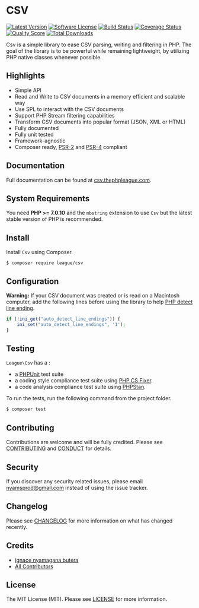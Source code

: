 CSV
=====

[![Latest Version](https://img.shields.io/github/release/thephpleague/csv.svg?style=flat-square)](https://github.com/thephpleague/csv/releases)
[![Software License](https://img.shields.io/badge/license-MIT-brightgreen.svg?style=flat-square)](LICENSE.md)
[![Build Status](https://img.shields.io/travis/thephpleague/csv/master.svg?style=flat-square)](https://travis-ci.org/thephpleague/csv)
[![Coverage Status](https://img.shields.io/scrutinizer/coverage/g/thephpleague/csv.svg?style=flat-square)](https://scrutinizer-ci.com/g/thephpleague/csv/code-structure)
[![Quality Score](https://img.shields.io/scrutinizer/g/thephpleague/csv.svg?style=flat-square)](https://scrutinizer-ci.com/g/thephpleague/csv)
[![Total Downloads](https://img.shields.io/packagist/dt/league/csv.svg?style=flat-square)](https://packagist.org/packages/league/csv)

Csv is a simple library to ease CSV parsing, writing and filtering in
PHP. The goal of the library is to be powerful while remaining lightweight,
by utilizing PHP native classes whenever possible.

Highlights
-------

* Simple API
* Read and Write to CSV documents in a memory efficient and scalable way
* Use SPL to interact with the CSV documents
* Support PHP Stream filtering capabilities
* Transform CSV documents into popular format (JSON, XML or HTML)
* Fully documented
* Fully unit tested
* Framework-agnostic
* Composer ready, [PSR-2] and [PSR-4] compliant

Documentation
-------

Full documentation can be found at [csv.thephpleague.com](https://csv.thephpleague.com).

System Requirements
-------

You need **PHP >= 7.0.10** and the `mbstring` extension to use `Csv` but the latest stable version of PHP is recommended.

Install
-------

Install `Csv` using Composer.

```
$ composer require league/csv
```

Configuration
-------

**Warning:** If your CSV document was created or is read on a Macintosh computer, add the following lines before using the library to help [PHP detect line ending](http://php.net/manual/en/function.fgetcsv.php#refsect1-function.fgetcsv-returnvalues).

```php
if (!ini_get("auto_detect_line_endings")) {
    ini_set("auto_detect_line_endings", '1');
}
```

Testing
-------

`League\Csv` has a :

- a [PHPUnit](https://phpunit.de) test suite
- a coding style compliance test suite using [PHP CS Fixer](http://cs.sensiolabs.org/).
- a code analysis compliance test suite using [PHPStan](https://github.com/phpstan/phpstan).

To run the tests, run the following command from the project folder.

``` bash
$ composer test
```

Contributing
-------

Contributions are welcome and will be fully credited. Please see [CONTRIBUTING](.github/CONTRIBUTING.md) and [CONDUCT](CONDUCT.md) for details.

Security
-------

If you discover any security related issues, please email nyamsprod@gmail.com instead of using the issue tracker.

Changelog
-------

Please see [CHANGELOG](CHANGELOG.md) for more information on what has changed recently.

Credits
-------

- [ignace nyamagana butera](https://github.com/nyamsprod)
- [All Contributors](https://github.com/thephpleague/csv/graphs/contributors)

License
-------

The MIT License (MIT). Please see [LICENSE](LICENSE) for more information.

[PSR-2]: http://www.php-fig.org/psr/psr-2/
[PSR-4]: http://www.php-fig.org/psr/psr-4/
